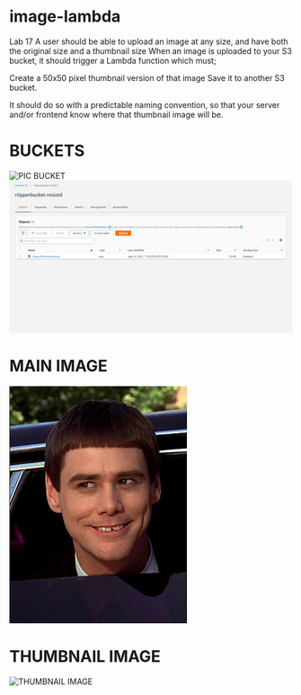 # image-lambda
Lab 17
A user should be able to upload an image at any size, and have both the original size and a thumbnail size
When an image is uploaded to your S3 bucket, it should trigger a Lambda function which must;

Create a 50x50 pixel thumbnail version of that image
Save it to another S3 bucket.

It should do so with a predictable naming convention, so that your server and/or frontend know where that thumbnail image will be.

# BUCKETS
![PIC BUCKET](pickBucket.PNG)
![THUMBNAIL BUCKET](thumbnailBucket.PNG)

# MAIN IMAGE
![MAIN IMAGE](Capture.PNG)

# THUMBNAIL IMAGE
![THUMBNAIL IMAGE](CaptureThumbnail.PNG)
